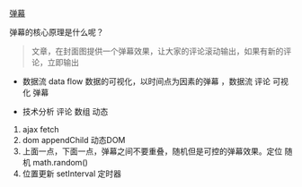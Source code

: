 [弹幕](https://juejin.im/post/5ae56927f265da0b7e0c0968)

弹幕的核心原理是什么呢？

> 文章，在封面图提供一个弹幕效果，让大家的评论滚动输出，如果有新的评论，立即输出

- 数据流 data flow
数据的可视化，以时间点为因素的弹幕 ，数据流 评论 可视化 弹幕

- 技术分析
评论 数组  动态

1. ajax fetch
2. dom appendChild 动态DOM
3. 上面一点，下面一点，弹幕之间不要重叠，随机但是可控的弹幕效果。定位 随机 math.random()
4. 位置更新 setInterval 定时器

